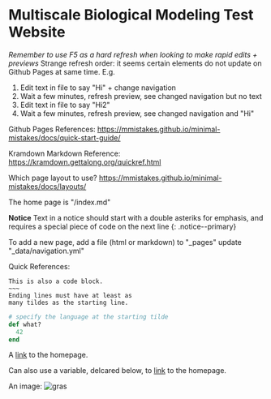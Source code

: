 # Multiscale Biological Modeling Test Website

*Remember to use F5 as a hard refresh when looking to make rapid edits + previews* 
Strange refresh order: it seems certain elements do not update on Github Pages at same time. E.g.
  1. Edit text in file to say "Hi" + change navigation
  2. Wait a few minutes, refresh preview, see changed navigation but no text
  3. Edit text in file to say "Hi2"
  4. Wait a few minutes, refresh preview, see changed navigation and "Hi"

Github Pages References: https://mmistakes.github.io/minimal-mistakes/docs/quick-start-guide/

Kramdown Markdown Reference: https://kramdown.gettalong.org/quickref.html

Which page layout to use? https://mmistakes.github.io/minimal-mistakes/docs/layouts/

The home page is "/index.md"

**Notice** Text in a notice should start with a double asteriks for emphasis, and requires a special piece of code on the next line 
{: .notice--primary}

To add a new page, add a file (html or markdown) to "_pages" update "_data/navigation.yml"

Quick References: 

~~~~~~
This is also a code block.
~~~
Ending lines must have at least as
many tildes as the starting line.
~~~~~~~~~~~~

~~~ ruby
# specify the language at the starting tilde
def what?
  42
end
~~~


A [link](http://kramdown.gettalong.org "hp")
to the homepage.

Can also use a variable, delcared below, to [link][kramdown hp]
to the homepage.

[kramdown hp]: http://kramdown.gettalong.org "hp"

An image: ![gras](assets/images/bio-photo.jpg)
